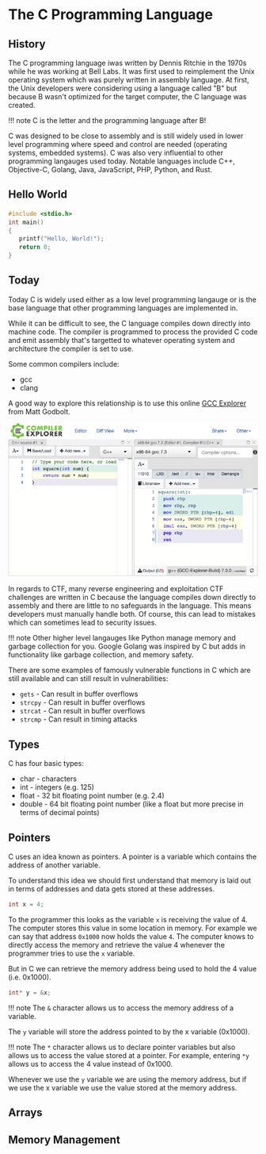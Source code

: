 # The C Programming Language

## History

The C programming language iwas written by Dennis Ritchie in the 1970s while he was working at Bell Labs. It was first used to reimplement the Unix operating system which was purely written in assembly language. At first, the Unix developers were considering using a language called "B" but because B wasn't optimized for the target computer, the C language was created.

!!! note
    C is the letter and the programming language after B!

C was designed to be close to assembly and is still widely used in lower level programming where speed and control are needed (operating systems, embedded systems). C was also very influential to other programming langauges used today. Notable languages include C++, Objective-C, Golang, Java, JavaScript, PHP, Python, and Rust.


## Hello World

```c
#include <stdio.h>
int main()
{
   printf("Hello, World!");
   return 0;
}
```


## Today

Today C is widely used either as a low level programming langauge or is the base language that other programming languages are implemented in.

While it can be difficult to see, the C language compiles down directly into machine code. The compiler is programmed to process the provided C code and emit assembly that's targetted to whatever operating system and architecture the compiler is set to use.

Some common compilers include:

 * gcc
 * clang

A good way to explore this relationship is to use this online [GCC Explorer](https://godbolt.org/#) from Matt Godbolt.

![GCC Explorer](images/godbold-org.png)

In regards to CTF, many reverse engineering and exploitation CTF challenges are written in C because the language compiles down directly to assembly and there are little to no safeguards in the language. This means developers must manually handle both. Of course, this can lead to mistakes which can sometimes lead to security issues.

!!! note
    Other higher level langauges like Python manage memory and garbage collection for you. Google Golang was inspired by C but adds in functionality like garbage collection, and memory safety.

There are some examples of famously vulnerable functions in C which are still available and can still result in vulnerabilities:

 * `gets` - Can result in buffer overflows
 * `strcpy` - Can result in buffer overflows
 * `strcat` - Can result in buffer overflows
 * `strcmp` - Can result in timing attacks

## Types

C has four basic types:

 * char - characters
 * int - integers (e.g. 125)
 * float - 32 bit floating point number (e.g. 2.4)
 * double - 64 bit floating point number (like a float but more precise in terms of decimal points)

## Pointers

C uses an idea known as pointers. A pointer is a variable which contains the address of another variable.

To understand this idea we should first understand that memory is laid out in terms of addresses and data gets stored at these addresses.

```c
int x = 4;
```

To the programmer this looks as the variable `x` is receiving the value of 4. The computer stores this value in some location in memory. For example we can say that address `0x1000` now holds the value `4`. The computer knows to directly access the memory and retrieve the value 4 whenever the programmer tries to use the `x` variable.

But in C we can retrieve the memory address being used to hold the 4 value (i.e. 0x1000).

```c
int* y = &x;
```

!!! note
    The `&` character allows us to access the memory address of a variable.

The `y` variable will store the address pointed to by the x variable (0x1000).

!!! note
    The `*` character allows us to declare pointer variables but also allows us to access the value stored at a pointer. For example, entering `*y` allows us to access the 4 value instead of 0x1000.

Whenever we use the `y` variable we are using the memory address, but if we use the x variable we use the value stored at the memory address.

## Arrays

## Memory Management